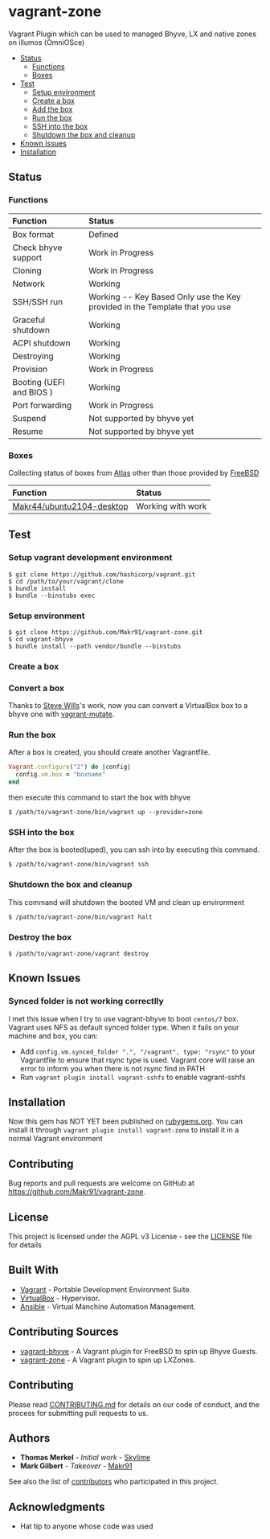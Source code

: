 # vagrant-zone
Vagrant Plugin which can be used to managed Bhyve, LX and native zones on illumos (OmniOSce)

- [Status](#status)
  - [Functions](#functions)
  - [Boxes](#boxes)
- [Test](#test)
  - [Setup environment](#setup-environment)
  - [Create a box](#create-a-box)
  - [Add the box](#add-the-box)
  - [Run the box](#run-the-box)
  - [SSH into the box](#ssh-into-the-box)
  - [Shutdown the box and cleanup](#shutdown-the-box-and-cleanup)
- [Known Issues](#known-issues)
- [Installation](#installation)

## Status

### Functions

| Function                  | Status
| :----------               | :-----
| Box format                | Defined
| Check bhyve support       | Work in Progress
| Cloning	                  | Work in Progress
| Network                   | Working
| SSH/SSH run               | Working -- Key Based Only use the Key provided in the Template that you use
| Graceful shutdown         | Working
| ACPI shutdown             | Working
| Destroying                | Working
| Provision                 | Work in Progress
| Booting (UEFI	and BIOS )  | Working
| Port forwarding           | Work in Progress
| Suspend                   | Not supported by bhyve yet
| Resume                    | Not supported by bhyve yet

### Boxes

Collecting status of boxes from [Atlas](https://atlas.hashicorp.com/boxes/search) other than those provided by [FreeBSD](https://atlas.hashicorp.com/freebsd)

| Function										| Status
| :---------------------------------------------------------------------------------	| :------
| [Makr44/ubuntu2104-desktop](https://app.vagrantup.com/Makr44/boxes/ubuntu2104-desktop)			| Working with work


## Test

### Setup vagrant development environment

    $ git clone https://github.com/hashicorp/vagrant.git
    $ cd /path/to/your/vagrant/clone
    $ bundle install
    $ bundle --binstubs exec

### Setup environment

    $ git clone https://github.com/Makr91/vagrant-zone.git
    $ cd vagrant-bhyve
    $ bundle install --path vendor/bundle --binstubs

### Create a box

### Convert a box

Thanks to [Steve Wills](https://github.com/swills)'s work, now you can convert a VirtualBox box to a bhyve one with [vagrant-mutate](https://github.com/sciurus/vagrant-mutate).

### Run the box

After a box is created, you should create another Vagrantfile.

```ruby
Vagrant.configure("2") do |config|
  config.vm.box = "boxname"
end
```

then execute this command to start the box with bhyve

    $ /path/to/vagrant-zone/bin/vagrant up --provider=zone

### SSH into the box

After the box is booted(uped), you can ssh into by executing this command. 

    $ /path/to/vagrant-zone/bin/vagrant ssh

### Shutdown the box and cleanup

This command will shutdown the booted VM and clean up environment

    $ /path/to/vagrant-zone/bin/vagrant halt

### Destroy the box

    $ /path/to/vagrant-zone/vagrant destroy

## Known Issues

### Synced folder is not working correctlly

I met this issue when I try to use vagrant-bhyve to boot `centos/7` box.
Vagrant uses NFS as default synced folder type. When it fails on your
machine and box, you can:
* Add `config.vm.synced_folder ".", "/vagrant", type: "rsync"` to your
  Vagrantfile to ensure that rsync type is used. Vagrant core will raise an
  error to inform you when there is not rsync find in PATH
* Run `vagrant plugin install vagrant-sshfs` to enable vagrant-sshfs

## Installation

Now this gem has NOT YET been published on [rubygems.org](https://rubygems.org/gems/vagrant-zone). You can install it through `vagrant plugin install vagrant-zone`
to install it in a normal Vagrant environment

## Contributing

Bug reports and pull requests are welcome on GitHub at https://github.com/Makr91/vagrant-zone.


## License

This project is licensed under the AGPL v3 License - see the [LICENSE](LICENSE) file for details

## Built With
* [Vagrant](https://www.vagrantup.com/) - Portable Development Environment Suite.
* [VirtualBox](https://www.virtualbox.org/wiki/Downloads) - Hypervisor.
* [Ansible](https://www.ansible.com/) - Virtual Manchine Automation Management.

## Contributing Sources
* [vagrant-bhyve](https://github.com/jesa7955/vagrant-bhyve) - A Vagrant plugin for FreeBSD to spin up Bhyve Guests.
* [vagrant-zone](https://github.com/skylime/vagrant-zone) - A Vagrant plugin to spin up LXZones.


## Contributing

Please read [CONTRIBUTING.md](https://www.prominic.net) for details on our code of conduct, and the process for submitting pull requests to us.

## Authors
* **Thomas Merkel** - *Initial work* - [Skylime](https://github.com/skylime)
* **Mark Gilbert** - *Takeover* - [Makr91](https://github.com/Makr91)

See also the list of [contributors](https://github.com/Makr91/Vagrant-Guacamole-CentOS-8.1/graphs/contributors) who participated in this project.

## Acknowledgments

* Hat tip to anyone whose code was used
